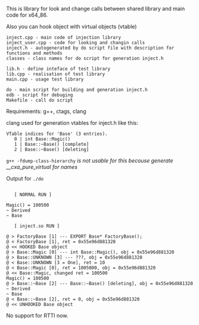 This is library for look and change calls between shared library and main code for x64\_86.

Also you can hook object with virtual objects (vtable)

```
inject.cpp - main code of injection library
inject_user.cpp - code for looking and changin calls
inject.h - autogenerated by do script file with description for functions and methods
classes - class names for do script for generation inject.h

lib.h - define inteface of test library
lib.cpp - realisation of test library
main.cpp - usage test library

do - main script for building and generation inject.h
edb - script for debuging
Makefile - call do script
```

Requirements: g++, ctags, clang

clang used for generation vtables for inject.h like this:

```
VTable indices for 'Base' (3 entries).
   0 | int Base::Magic()
   1 | Base::~Base() [complete]
   2 | Base::~Base() [deleting]
```

`g++ -fdump-class-hierarchy` *is not usable for this becouse generate \_\_cxa\_pure\_virtual for names*

Output for `./do` 

```

   [ NORMAL RUN ]

Magic() = 100500
~ Derived
~ Base

   [ inject.so RUN ]

@ > FactoryBase [1] --- EXPORT Base* FactoryBase();
@ < FactoryBase [1], ret = 0x55e96d881320
@ << HOOKED Base object
@ > Base::Magic [0] --- int Base::Magic(), obj = 0x55e96d881320
@ > Base::UNKNOWN [3] --- ???, obj = 0x55e96d881320
@ < Base::UNKNOWN [3 = One], ret = 10
@ < Base::Magic [0], ret = 1005000, obj = 0x55e96d881320
@ << Base::Magic, changed ret = 100500
Magic() = 100500
@ > Base::~Base [2] --- Base::~Base() [deleting], obj = 0x55e96d881320
~ Derived
~ Base
@ < Base::~Base [2], ret = 0, obj = 0x55e96d881320
@ << UNHOOKED Base object

```

No support for RTTI now.

